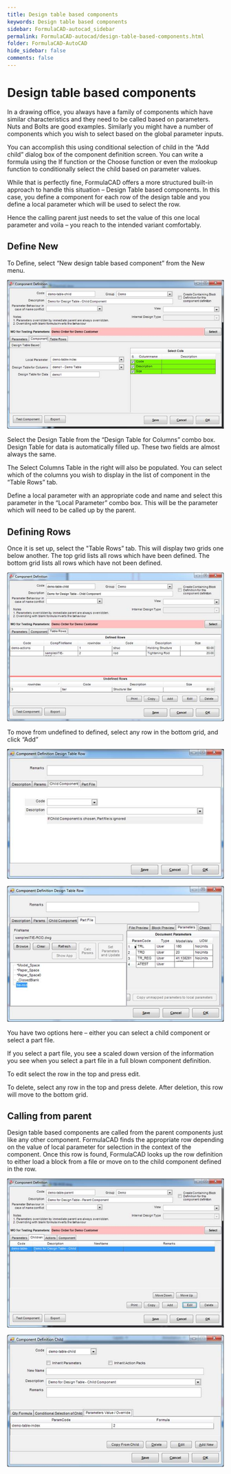 ```yaml
---
title: Design table based components
keywords: Design table based components
sidebar: FormulaCAD-autocad_sidebar
permalink: FormulaCAD-autocad/design-table-based-components.html
folder: FormulaCAD-AutoCAD
hide_sidebar: false
comments: false
---
```

# Design table based components

In a drawing office, you always have a family of components which have similar characteristics and they need to be called based on parameters. Nuts and Bolts are good examples. Similarly you might have a number of components which you wish to select based on the global parameter inputs.

You can accomplish this using conditional selection of child in the “Add child” dialog box of the component definition screen. You can write a formula using the If function or the Choose function or even the mxlookup function to conditionally select the child based on parameter values.

While that is perfectly fine, FormulaCAD offers a more structured built-in approach to handle this situation – Design Table based components. In this case, you define a component for each row of the design table and you define a local parameter which will be used to select the row.

Hence the calling parent just needs to set the value of this one local parameter and voila – you reach to the intended variant comfortably.

## Define New

To Define, select “New design table based component” from the New menu.

![](/images/define-new-component-def.jpg)

Select the Design Table from the “Design Table for Columns” combo box. Design Table for data is automatically filled up. These two fields are almost always the same.

The Select Columns Table in the right will also be populated. You can select which of the columns you wish to display in the list of component in the “Table Rows” tab.

Define a local parameter with an appropriate code and name and select this parameter in the “Local Parameter” combo box. This will be the parameter which will need to be called up by the parent.

## Defining Rows

Once it is set up, select the "Table Rows” tab. This will display two grids one below another. The top grid lists all rows which have been defined. The bottom grid lists all rows which have not been defined.

![](/images/defining-row-comp-def.jpg)

To move from undefined to defined, select any row in the bottom grid, and click “Add”

![](/images/defining-row-comp-def-design-table-row.jpg)

![](/images/defining-row-comp-def-design-table-row2.jpg)

You have two options here – either you can select a child component or select a part file.

 If you select a part file, you see a scaled down version of the information you see when you select a part file in a full blown component definition.

To edit select the row in the top and press edit.

To delete, select any row in the top and press delete. After deletion, this row will move to the bottom grid.


## Calling from parent



Design table based components are called from the parent components just like any other component. FormulaCAD finds the appropriate row depending on the value of local parameter for selection in the context of the component. Once this row is found, FormulaCAD looks up the row definition to either load a block from a file or move on to the child component defined in the row.

![](/images/calling-from-parent-comp-def.jpg)

![](/images/calling-from-parent-comp-def-child.jpg)
